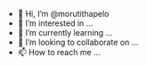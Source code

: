 - 👋 Hi, I’m @morutithapelo
- 👀 I’m interested in ...
- 🌱 I’m currently learning ...
- 💞️ I’m looking to collaborate on ...
- 📫 How to reach me ...

<!---
morutithapelo/morutithapelo is a ✨ special ✨ repository because its `README.md` (this file) appears on your GitHub profile.
You can click the Preview link to take a look at your changes.
--->
